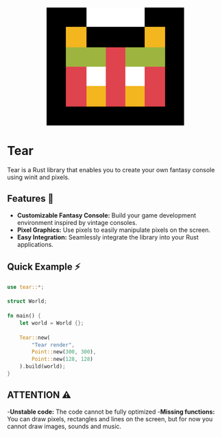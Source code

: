 <p align="center">
  <img src="brand/logo.png" width="321" height="275,5">
</p>

# Tear
Tear is a Rust library that enables you to create your own fantasy console using winit and pixels.

## Features 📝
- **Customizable Fantasy Console:** Build your game development environment inspired by vintage consoles.
- **Pixel Graphics:** Use pixels to easily manipulate pixels on the screen.
- **Easy Integration:** Seamlessly integrate the library into your Rust applications.

## Quick Example ⚡

```rust
use tear::*;

struct World;

fn main() {
    let world = World {};

    Tear::new(
        "Tear render",
        Point::new(300, 300), 
        Point::new(128, 128)
    ).build(world);
}
```

## ATTENTION ⚠
-**Unstable code:** The code cannot be fully optimized
-**Missing functions:** You can draw pixels, rectangles and lines on the screen, but for now you cannot draw images, sounds and music.
